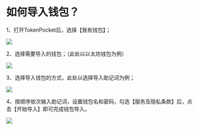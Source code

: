 # 如何导入钱包？

1、打开TokenPocket后，选择【我有钱包】；

![](<../../.gitbook/assets/1 (25) (1).png>)

2、选择需要导入的钱包；（此处以以太坊钱包为例）

![](../../.gitbook/assets/10.png)

3、选择导入钱包的方式，此处以选择导入助记词为例；

![](<../../.gitbook/assets/2 (2) (2).png>)

4、按顺序依次输入助记词，设置钱包名和密码，勾选【服务及隐私条款】后，点击【开始导入】即可完成钱包导入。

![](<../../.gitbook/assets/3 (2).png>)

